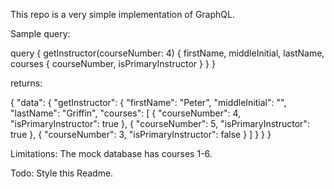 This repo is a very simple implementation of GraphQL.

Sample query:

query {
    getInstructor(courseNumber: 4) {
        firstName,
        middleInitial,
        lastName,
        courses {
            courseNumber,
            isPrimaryInstructor
        }
    }
}

returns:

{
    "data": {
        "getInstructor": {
            "firstName": "Peter",
            "middleInitial": "",
            "lastName": "Griffin",
            "courses": [
                {
                    "courseNumber": 4,
                    "isPrimaryInstructor": true
                },
                {
                    "courseNumber": 5,
                    "isPrimaryInstructor": true
                },
                {
                    "courseNumber": 3,
                    "isPrimaryInstructor": false
                }
            ]
        }
    }
}

Limitations: The mock database has courses 1-6.

Todo:  Style this Readme.